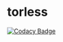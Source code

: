 # torless
[![Codacy Badge](https://api.codacy.com/project/badge/Grade/956c638f08ab4a519d19c04b1f3af55f)](https://app.codacy.com/gh/PartTimeLegend/torless?utm_source=github.com&utm_medium=referral&utm_content=PartTimeLegend/torless&utm_campaign=Badge_Grade)